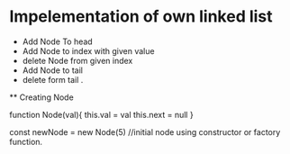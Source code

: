 # Impelementation of own linked list

- Add Node To head
- Add Node to index with given value
- delete Node from given index
- Add Node to tail
- delete form tail .

\*\* Creating Node

function Node(val){
this.val = val
this.next = null
}

const newNode = new Node(5) //initial node using constructor or factory function.
